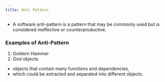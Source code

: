 ```yaml
---
title: Anti Pattern
---
```


- A software anti-pattern is a pattern that may be commonly used but is considered ineffective or counterproductive.

### Examples of Anti-Pattern
1. Goldern Hammer
2. God objects
  - objects that contain many functions and dependencies,
  - which could be extracted and separated into different objects.